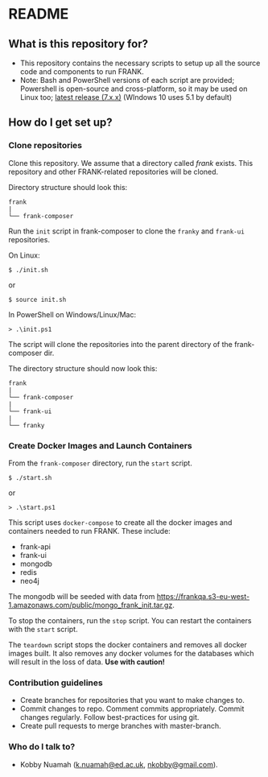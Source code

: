 # README #


## What is this repository for? ###

* This repository contains the necessary scripts to setup up all the source code and components to run FRANK.
* Note: Bash and PowerShell versions of each script are provided; Powershell is open-source and cross-platform, so it may be used on Linux too; [latest release (7.x.x)](https://github.com/PowerShell/PowerShell/releases) (WIndows 10 uses 5.1 by default)


## How do I get set up? ###

### Clone repositories

Clone this repository. We assume that a directory called _frank_ exists. This repository and other FRANK-related repositories will be cloned.

Directory structure should look this:   
```
frank  
| 
└── frank-composer        
```

Run the `init` script in frank-composer to clone the `franky` and `frank-ui` repositories.

On Linux:
```
$ ./init.sh
```
or
```
$ source init.sh
```
In PowerShell on Windows/Linux/Mac:
```
> .\init.ps1
```

The script will clone the repositories into the parent directory of the frank-composer dir.   

The directory structure should now look this:   
```
frank  
| 
└── frank-composer  
| 
└── frank-ui
| 
└── franky      
```

### Create Docker Images and Launch Containers
From the `frank-composer` directory, run the `start` script.
```
$ ./start.sh
```
or
```
> .\start.ps1
```
This script uses `docker-compose` to create all the docker images and containers needed to run FRANK. These include:
* frank-api
* frank-ui
* mongodb
* redis
* neo4j

The mongodb will be seeded with data from
https://frankqa.s3-eu-west-1.amazonaws.com/public/mongo_frank_init.tar.gz.

To stop the containers, run the `stop` script. You can restart the containers with the `start` script.

The `teardown` script stops the docker containers and removes all docker images built. It also removes any docker volumes for the databases which will result in the loss of data. __Use with caution!__

### Contribution guidelines ###

* Create branches for repositories that you want to make changes to.
* Commit changes to repo. Comment commits appropriately. Commit changes regularly. Follow best-practices for using git.
* Create pull requests to merge branches with master-branch.


### Who do I talk to? ###

* Kobby Nuamah (k.nuamah@ed.ac.uk, nkobby@gmail.com).
